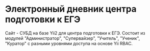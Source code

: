 Электронный дневник центра подготовки к ЕГЭ
============================

Сайт - СУБД на базе Yii2 для центра подготовки к ЕГЭ. Состоит из модулей "Администратор", "Супервайзер", "Учитель", "Ученик", "Куратор" с разными уровнями доступа на основе Yii RBAC.

